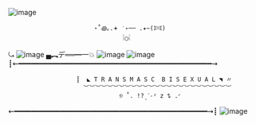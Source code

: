 ![image](https://github.com/user-attachments/assets/5e439875-9f19-4bc8-848c-0963ac756bf5)

                                              
                                           
                            ⋆˚꩜｡.𖥔 ݁ ˖── .✦~(𐂯) 
                                    𓌉◯𓇋

                                        
⤿
![image](https://github.com/user-attachments/assets/6b258fc9-d498-4cd6-ac20-023fcfdb80ca) ▄︻デ══━一💥  ![image](https://github.com/user-attachments/assets/9b3c2618-a5f2-4008-9bac-101674faf57e) ![image](https://github.com/user-attachments/assets/34a1453f-aaa6-48ee-b3b4-b8846ae11eaa)                             
┋⇜━━━━━━━━━━━━━━━━━━━━━━━━━━━━━━━━━━━━━━━━━━━━━━⇝


                       ┋  ◣ T R A N S M A S C  B I S E X U A L ◥ 〃
                         ︶︶︶︶︶︶︶︶︶︶︶︶︶︶︶︶︶︶︶︶︶︶︶︶︶
                                   ୭ ˚. !?ˎˊ˗ᶻ 𝗓 𐰁 .ᐟ
⇜━━━━━━━━━━━━━━━━━━━━━━━━━━━━━━━━━━━━━━━━━━━━━━⇝┋
![image](https://github.com/user-attachments/assets/db4ebf38-cbe8-4453-a37c-47d5105e6a4e) 


